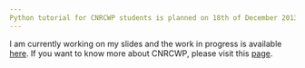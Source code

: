 ```yaml
---
Python tutorial for CNRCWP students is planned on 18th of December 2013
---
```


I am currently working on my slides and the work in progress is available <a href="{{sit.baseurl}}/CNRCWP_student_workshop_2013-12-17/Python_CNRCWP_tutorial.slides.html">here</a>.
If you want to know more about CNRCWP, please visit this <a href="http://cnrcwp.uqam.ca">page</a>.
